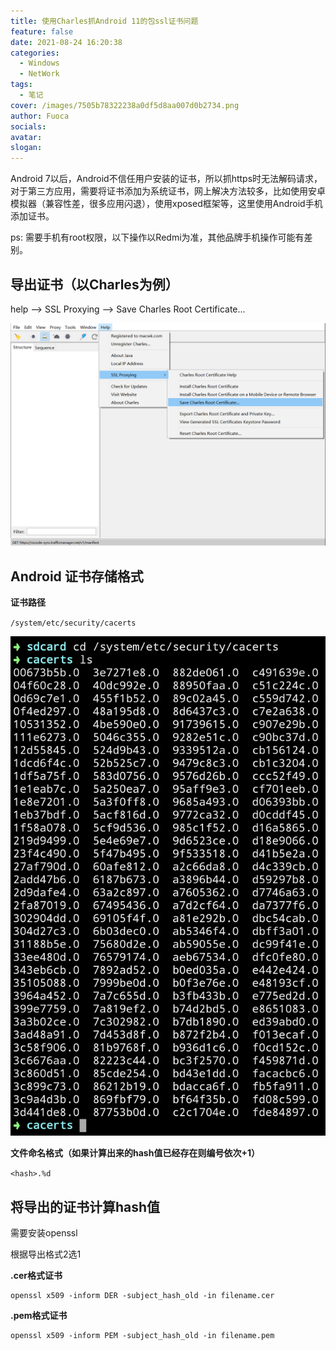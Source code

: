 ```yaml
---
title: 使用Charles抓Android 11的包ssl证书问题
feature: false
date: 2021-08-24 16:20:38
categories:
  - Windows
  - NetWork
tags:
  - 笔记
cover: /images/7505b78322238a0df5d8aa007d0b2734.png
author: Fuoca
socials:
avatar:
slogan:
---
```

Android 7以后，Android不信任用户安装的证书，所以抓https时无法解码请求，对于第三方应用，需要将证书添加为系统证书，网上解决方法较多，比如使用安卓模拟器（兼容性差，很多应用闪退），使用xposed框架等，这里使用Android手机添加证书。

ps: 需要手机有root权限，以下操作以Redmi为准，其他品牌手机操作可能有差别。

## 导出证书（以Charles为例）

help --> SSL Proxying --> Save Charles Root Certificate...

![](/images/8d26a15cb56c0eb03267a071633d28e6.png)

## Android 证书存储格式

**证书路径**

`/system/etc/security/cacerts`

![](/images/bc2ede2fd6f39e332872caa7cad7781c.jpg)

**文件命名格式（如果计算出来的hash值已经存在则编号依次+1）**

`<hash>.%d`

## 将导出的证书计算hash值

需要安装openssl

根据导出格式2选1

**.cer格式证书**

``` shell
openssl x509 -inform DER -subject_hash_old -in filename.cer
```

**.pem格式证书**

``` shell
openssl x509 -inform PEM -subject_hash_old -in filename.pem
```

